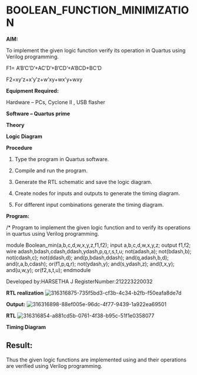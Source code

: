 # BOOLEAN_FUNCTION_MINIMIZATION

**AIM:**

To implement the given logic function verify its operation in Quartus using Verilog programming.

F1= A’B’C’D’+AC’D’+B’CD’+A’BCD+BC’D 

F2=xy’z+x’y’z+w’xy+wx’y+wxy

**Equipment Required:**

Hardware – PCs, Cyclone II , USB flasher

**Software – Quartus prime**

**Theory**

**Logic Diagram**

**Procedure**

1.	Type the program in Quartus software.

2.	Compile and run the program.

3.	Generate the RTL schematic and save the logic diagram.

4.	Create nodes for inputs and outputs to generate the timing diagram.

5.	For different input combinations generate the timing diagram.


**Program:**

/* Program to implement the given logic function and to verify its operations in quartus using Verilog programming. 

module Boolean_min(a,b,c,d,w,x,y,z,f1,f2);
input a,b,c,d,w,x,y,z;
output f1,f2;
wire adash,bdash,cdash,ddash,ydash,p,q,r,s,t,u;
not(adash,a);
not(bdash,b);
not(cdash,c);
not(ddash,d);
and(p,bdash,ddash);
and(q,adash,b,d);
and(r,a,b,cdash);
or(f1,p,q,r);
not(ydash,y);
and(s,ydash,z);
and(t,x,y);
and(u,w,y);
or(f2,s,t,u);
endmodule


Developed by:HARSETHA J
RegisterNumber:212223220032



**RTL realization**
![316316875-735f5bd3-cf3b-4c34-b2fb-f50eafa8de7d](https://github.com/Harsetha/BOOLEAN_FUNCTION_MINIMIZATION/assets/149985878/24685bcd-0d4f-48a7-830a-19f28126bd44)


**Output:**
![316316898-88ef005e-96dc-4f77-9439-1a922ea69501](https://github.com/Harsetha/BOOLEAN_FUNCTION_MINIMIZATION/assets/149985878/22f104b0-6a3c-435b-a540-f301ae73c17a)



**RTL**
![316316854-a881cd5b-0761-4f38-b95c-51f1e0358077](https://github.com/Harsetha/BOOLEAN_FUNCTION_MINIMIZATION/assets/149985878/84629c21-d654-4bab-b133-20b5d6e57fa9)


**Timing Diagram**

## Result:

Thus the given logic functions are implemented using and their operations are verified using Verilog programming.

